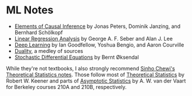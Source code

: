 # ML Notes

* [Elements of Causal Inference](element-causal-inference/README.md) by Jonas Peters, Dominik Janzing, and Bernhard Schölkopf
* [Linear Regression Analysis](linear-regression-analysis/README.md) by George A. F. Seber and Alan J. Lee
* [Deep Learning](deep-learning/README.md) by Ian Goodfellow, Yoshua Bengio, and Aaron Courville
* [Duality](duality/README.md), a medley of sources
* [Stochastic Differential Equations](sde/README.md) by Bernt Øksendal

While they're not textbooks, I also strongly recommend [Sinho Chewi's Theoretical Statistics notes](https://chewisinho.github.io/). Those follow most of [Theoretical Statistics](https://link.springer.com/book/10.1007/978-0-387-93839-4) by Robert W. Keener and parts of [Asymptotic Statistics](https://www.cambridge.org/core/books/asymptotic-statistics/A3C7DAD3F7E66A1FA60E9C8FE132EE1D) by A. W. van der Vaart for Berkeley courses 210A and 210B, respectively.
